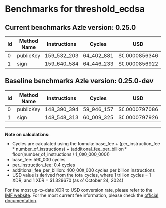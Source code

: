 # Benchmarks for threshold_ecdsa

## Current benchmarks Azle version: 0.25.0

| Id  | Method Name | Instructions | Cycles     | USD           | USD/Million Calls | Change                               |
| --- | ----------- | ------------ | ---------- | ------------- | ----------------- | ------------------------------------ |
| 0   | publicKey   | 159_532_203  | 64_402_881 | $0.0000856346 | $85.63            | <font color="red">+11_141_809</font> |
| 1   | sign        | 159_640_584  | 64_446_233 | $0.0000856922 | $85.69            | <font color="red">+11_092_271</font> |

## Baseline benchmarks Azle version: 0.25.0-dev

| Id  | Method Name | Instructions | Cycles     | USD           | USD/Million Calls |
| --- | ----------- | ------------ | ---------- | ------------- | ----------------- |
| 0   | publicKey   | 148_390_394  | 59_946_157 | $0.0000797086 | $79.70            |
| 1   | sign        | 148_548_313  | 60_009_325 | $0.0000797926 | $79.79            |

---

**Note on calculations:**

- Cycles are calculated using the formula: base_fee + (per_instruction_fee \* number_of_instructions) + (additional_fee_per_billion \* floor(number_of_instructions / 1_000_000_000))
- base_fee: 590_000 cycles
- per_instruction_fee: 0.4 cycles
- additional_fee_per_billion: 400_000_000 cycles per billion instructions
- USD value is derived from the total cycles, where 1 trillion cycles = 1 XDR, and 1 XDR = $1.329670 (as of October 24, 2024)

For the most up-to-date XDR to USD conversion rate, please refer to the [IMF website](https://www.imf.org/external/np/fin/data/rms_sdrv.aspx).
For the most current fee information, please check the [official documentation](https://internetcomputer.org/docs/current/developer-docs/gas-cost#execution).

